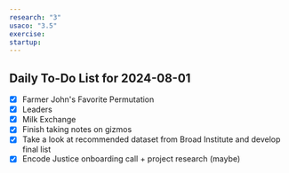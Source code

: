 ```yaml
---
research: "3"
usaco: "3.5"
exercise: 
startup:
---
```


## Daily To-Do List for 2024-08-01

- [x] Farmer John's Favorite Permutation
- [x] Leaders
- [x] Milk Exchange
- [x] Finish taking notes on gizmos
- [x] Take a look at recommended dataset from Broad Institute and develop final list
- [x] Encode Justice onboarding call + project research (maybe)

